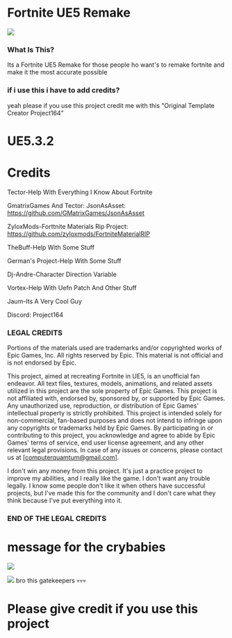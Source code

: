 # Fortnite UE5 Remake

![](https://github.com/Titox122/Fortnite-UE5-Remake/blob/main/imagen_2024-04-01_200011449.png)
[ ](https://www.youtube.com/watch?v=pO7JLKdpTIM)

### What Is This?
Its a Fortnite UE5 Remake for those people ho want's to remake fortnite and make it the most accurate possible 

### if i use this i have to add credits?
yeah please if you use this project credit me with this
"Original Template Creator Project164"

# UE5.3.2


# Credits
Tector-Help With Everything I Know About Fortnite 

GmatrixGames And Tector: JsonAsAsset: https://github.com/GMatrixGames/JsonAsAsset

ZyloxMods-Forttnite Materials Rip Project: https://github.com/zyloxmods/FortniteMaterialRIP

TheBuff-Help With Some Stuff

German's Project-Help With Some Stuff

Dj-Andre-Character Direction Variable

Vortex-Help With Uefn Patch And Other Stuff

Jaum-Its A Very Cool Guy

Discord: Project164

### LEGAL CREDITS 
Portions of the materials used are trademarks and/or copyrighted works of Epic Games, Inc. All rights reserved by Epic. This material is not official and is not endorsed by Epic.

This project, aimed at recreating Fortnite in UE5, is an unofficial fan endeavor. All text files, textures, models, animations, and related assets utilized in this project are the sole property of Epic Games. This project is not affiliated with, endorsed by, sponsored by, or supported by Epic Games. Any unauthorized use, reproduction, or distribution of Epic Games' intellectual property is strictly prohibited. This project is intended solely for non-commercial, fan-based purposes and does not intend to infringe upon any copyrights or trademarks held by Epic Games. By participating in or contributing to this project, you acknowledge and agree to abide by Epic Games' terms of service, end user license agreement, and any other relevant legal provisions. In case of any issues or concerns, please contact us at [computerquamtum@gmail.com].

I don't win any money from this project. It's just a practice project to improve my abilities, and I really like the game. I don't want any trouble legally. I know some people don't like it when others have successful projects, but I've made this for the community and I don't care what they think because I've put everything into it.
### END OF THE LEGAL CREDITS

# message for the crybabies
![](https://github.com/Titox122/Fortnite-UE5-Remake/blob/main/CryBabiesLMAO/XDDDDDDDD.png)

![](https://github.com/Titox122/Fortnite-UE5-Remake/blob/main/CryBabiesLMAO/Proof.png)
bro this gatekeepers 💀💀💀
# Please give credit if you use this project

